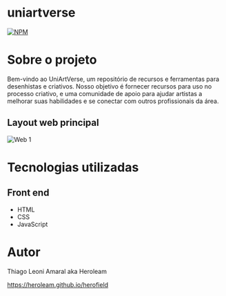 # uniartverse

[![NPM](https://img.shields.io/npm/l/react)](./LICENSE) 

# Sobre o projeto

Bem-vindo ao UniArtVerse, um repositório de recursos e ferramentas para desenhistas e criativos. Nosso objetivo é fornecer recursos para uso no processo criativo, e uma comunidade de apoio para ajudar artistas a melhorar suas habilidades e se conectar com outros profissionais da área.

## Layout web principal
![Web 1]()

# Tecnologias utilizadas
## Front end
- HTML
- CSS
- JavaScript

# Autor

Thiago Leoni Amaral aka Heroleam

https://heroleam.github.io/herofield